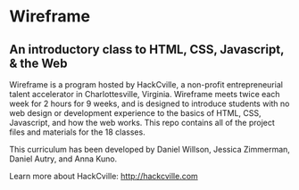 # Wireframe
## An introductory class to HTML, CSS, Javascript, & the Web

Wireframe is a program hosted by HackCville, a non-profit entrepreneurial talent accelerator in Charlottesville, Virginia. Wireframe meets twice each week for 2 hours for 9 weeks, and is designed to introduce students with no web design or development experience to the basics of HTML, CSS, Javascript, and how the web works. This repo contains all of the project files and materials for the 18 classes. 

This curriculum has been developed by Daniel Willson, Jessica Zimmerman, Daniel Autry, and Anna Kuno.

Learn more about HackCville:
http://hackcville.com

